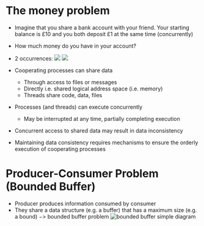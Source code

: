 
# The money problem

- Imagine that you share a bank account with your friend. Your starting balance is £10 and you both deposit £1 at the same time (concurrently)
- How much money do you have in your account?
- 2 occurrences:
![](money-prob-1.png)
![](money-prob-2.png)

- Cooperating processes can share data
	- Through access to files or messages
	- Directly i.e. shared logical address space (i.e. memory)
	- Threads share code, data, files
- Processes (and threads) can execute concurrently
	- May be interrupted at any time, partially completing execution
- Concurrent access to shared data may result in data inconsistency
- Maintaining data consistency requires mechanisms to ensure the orderly execution of cooperating processes

# Producer-Consumer Problem (Bounded Buffer)

- Producer produces information consumed by consumer
- They share a data structure (e.g. a buffer) that has a maximum size (e.g. a bound) $->$ bounded buffer problem
![bounded buffer simple diagram](bounded-buffer.png)

